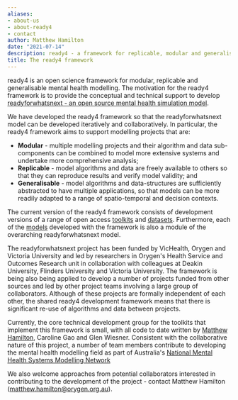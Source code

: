 ```yaml
---
aliases:
- about-us
- about-ready4
- contact
author: Matthew Hamilton
date: "2021-07-14"
description: ready4 - a framework for replicable, modular and generalisable mental health models.
title: The ready4 framework
---
```


ready4 is an open science framework for modular, replicable and generalisable mental health modelling. The motivation for the ready4 framework is to provide the conceptual and technical support to develop  [readyforwhatsnext - an open source mental health simulation model](../readyforwhatsnext/). 

We have developed the ready4 framework so that the readyforwhatsnext model can be developed iteratively and collaboratively. In particular, the ready4 framework aims to support modelling projects that are:

- **Modular** - multiple modelling projects and their algorithm and data sub-components can be combined to model more extensive systems and undertake more comprehensive analysis;
- **Replicable** - model algorithms and data are freely available to others so that they can reproduce results and verify model validity; and
- **Generalisable** - model algorithms and data-structures are sufficiently abstracted to have multiple applications, so that models can be more readily adapted to a range of spatio-temporal and decision contexts.

The current version of the ready4 framework consists of development versions of a range of open access [toolkits](../toolkits/) and [datasets](../datasets/). Furthermore, each of the [models](../categories/models/) developed with the framework is also a module of the overarching readyforwhatsnext model.

The readyforwhatsnext project has been funded by VicHealth, Orygen and Victoria University and led by researchers in Orygen's Health Service and Outcomes Research unit in collaboration with colleagues at Deakin University, Flinders University and Victoria University. The framework is being also being applied to develop a number of projects funded from other sources and led by other project teams involving a large group of collaborators. Although of these projects are formally independent of each other, the shared ready4 development framework means that there is significant re-use of algorithms and data between projects.

Currently, the core technical development group for the toolkits that implement this framework is small, with all code to date written by [Matthew Hamilton](https://github.com/matthewphamilton), Caroline Gao and Glen Wiesner. Consistent with the collaborative nature of this project, a number of team members contribute to developing the mental health modelling field as part of Australia's [National Mental Health Systems Modelling Network](https://qcmhr.org/research/research-streams/policy-and-epidemiology-research-stream/mental-health-services-research/national-mental-health-systems-modelling-network/)

We also welcome approaches from potential collaborators interested in contributing to the development of the project - contact Matthew Hamilton (matthew.hamilton@orygen.org.au).





